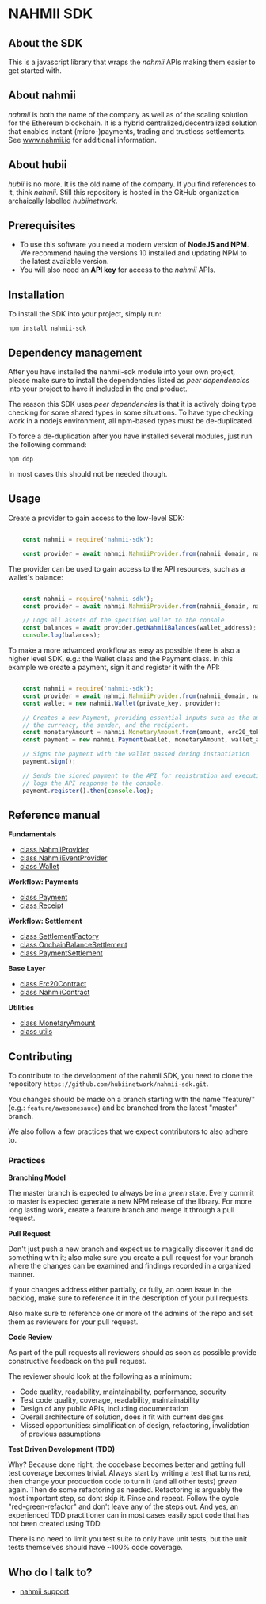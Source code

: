 # NAHMII SDK

## About the SDK

This is a javascript library that wraps the _nahmii_ APIs making them
easier to get started with.

## About nahmii

_nahmii_ is both the name of the company as well as of the scaling solution 
for the Ethereum blockchain. It is a hybrid centralized/decentralized 
solution that enables instant (micro-)payments, trading and trustless 
settlements. See www.nahmii.io for additional information.

## About hubii

_hubii_ is no more. It is the old name of the company. If you find references 
to it, think _nahmii_. Still this repository is hosted in the GitHub organization
archaically labelled _hubiinetwork_.

## Prerequisites

* To use this software you need a modern version of **NodeJS and NPM**.
  We recommend having the versions 10 installed and updating NPM to the
  latest available version.
* You will also need an **API key** for access to the _nahmii_ APIs.

## Installation

To install the SDK into your project, simply run:

    npm install nahmii-sdk

## Dependency management

After you have installed the nahmii-sdk module into your own project, please 
make sure to install the dependencies listed as _peer dependencies_ into your 
project to have it included in the end product.

The reason this SDK uses _peer dependencies_ is that it is actively doing type 
checking for some shared types in some situations. To have type checking work in 
a nodejs environment, all npm-based types must be de-duplicated. 

To force a de-duplication after you have installed several modules, just run the 
following command:

    npm ddp

In most cases this should not be needed though.

## Usage

Create a provider to gain access to the low-level SDK:

```javascript

    const nahmii = require('nahmii-sdk');

    const provider = await nahmii.NahmiiProvider.from(nahmii_domain, nahmii_app_id, nahmii_app_secret);

```

The provider can be used to gain access to the API resources, such as a
wallet's balance:

```javascript

    const nahmii = require('nahmii-sdk');
    const provider = await nahmii.NahmiiProvider.from(nahmii_domain, nahmii_app_id, nahmii_app_secret);

    // Logs all assets of the specified wallet to the console
    const balances = await provider.getNahmiiBalances(wallet_address);
    console.log(balances);

```

To make a more advanced workflow as easy as possible there is also a higher
level SDK, e.g.: the Wallet class and the Payment class. In this example we
create a payment, sign it and register it with the API:

```javascript

    const nahmii = require('nahmii-sdk');
    const provider = await nahmii.NahmiiProvider.from(nahmii_domain, nahmii_app_id, nahmii_app_secret);
    const wallet = new nahmii.Wallet(private_key, provider);

    // Creates a new Payment, providing essential inputs such as the amount,
    // the currency, the sender, and the recipient.
    const monetaryAmount = nahmii.MonetaryAmount.from(amount, erc20_token_address);
    const payment = new nahmii.Payment(wallet, monetaryAmount, wallet_address, recipient_address);

    // Signs the payment with the wallet passed during instantiation
    payment.sign();

    // Sends the signed payment to the API for registration and execution and
    // logs the API response to the console.
    payment.register().then(console.log);

```

## Reference manual

**Fundamentals**
* [class NahmiiProvider](Docs/nahmii-provider.md)
* [class NahmiiEventProvider](Docs/nahmii-event-provider.md)
* [class Wallet](Docs/wallet.md)

**Workflow: Payments**
* [class Payment](Docs/payment.md)
* [class Receipt](Docs/receipt.md)

**Workflow: Settlement**
* [class SettlementFactory](Docs/settlement-factory.md)
* [class OnchainBalanceSettlement](Docs/onchain-balance-settlement.md)
* [class PaymentSettlement](Docs/payment-settlement.md)

**Base Layer**
* [class Erc20Contract](Docs/erc20-contract.md)
* [class NahmiiContract](Docs/nahmii-contract.md)

**Utilities**
* [class MonetaryAmount](Docs/monetary-amount.md)
* [class utils](Docs/utils.md)

## Contributing

To contribute to the development of the nahmii SDK, you need to clone the
repository `https://github.com/hubiinetwork/nahmii-sdk.git`.

You changes should be made on a branch starting with the name "feature/" 
(e.g.: `feature/awesomesauce`) and be branched from the latest "master"
branch.

We also follow a few practices that we expect contributors to also adhere 
to.

### Practices

**Branching Model**

The master branch is expected to always be in a _green_ state. Every 
commit to master is expected generate a new NPM release of the library.
For more long lasting work, create a feature branch and merge it through
a pull request.

**Pull Request**

Don't just push a new branch and expect us to magically discover it and 
do something with it; also make sure you create a pull request for your 
branch where the changes can be examined and findings recorded in a 
organized manner.

If your changes address either partially, or fully, an open issue in the
backlog, make sure to reference it in the description of your pull 
requests.

Also make sure to reference one or more of the admins of the repo and 
set them as reviewers for your pull request.

**Code Review**

As part of the pull requests all reviewers should as soon as possible 
provide constructive feedback on the pull request.

The reviewer should look at the following as a minimum:

- Code quality, readability, maintainability, performance, security
- Test code quality, coverage, readability, maintainability
- Design of any public APIs, including documentation
- Overall architecture of solution, does it fit with current designs
- Missed opportunities: simplification of design, refactoring, 
  invalidation of previous assumptions

**Test Driven Development (TDD)**

Why? Because done right, the codebase becomes better and getting full 
test coverage becomes trivial. Always start by writing a test that turns 
*red*, then change your production code to turn it (and all other tests) 
*green* again. Then do some refactoring as needed. Refactoring is 
arguably the most important step, so dont skip it. Rinse and repeat. 
Follow the cycle "red-green-refactor" and don't leave any of the steps 
out. And yes, an experienced TDD practitioner can in most cases easily 
spot code that has not been created using TDD.

There is no need to limit you test suite to only have unit tests, but 
the unit tests themselves should have ~100% code coverage.

## Who do I talk to?

* [nahmii support](mailto:support@nahmii.io)
